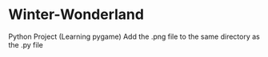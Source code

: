 # Winter-Wonderland
Python Project (Learning pygame)
Add the .png file to the same directory as the .py file

